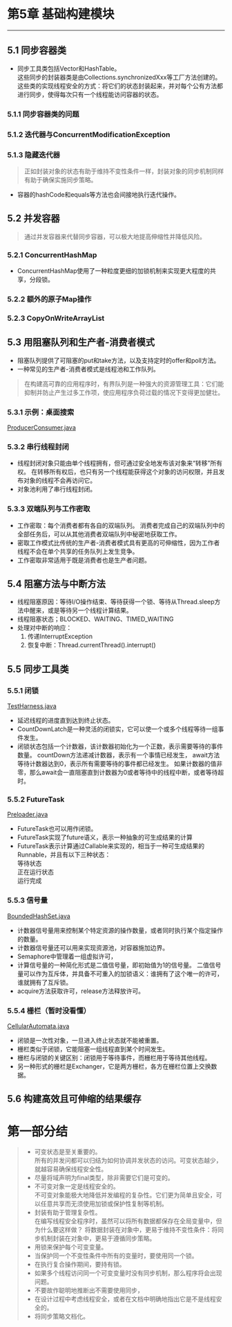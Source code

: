 # 第5章 基础构建模块
---
## 5.1 同步容器类
*   同步工具类包括Vector和HashTable。  
    这些同步的封装器类是由Collections.synchronizedXxx等工厂方法创建的。  
    这些类的实现线程安全的方式：将它们的状态封装起来，并对每个公有方法都进行同步，使得每次只有一个线程能访问容器的状态。
### 5.1.1 同步容器类的问题
### 5.1.2 迭代器与ConcurrentModificationException
### 5.1.3 隐藏迭代器
>正如封装对象的状态有助于维持不变性条件一样，封装对象的同步机制同样有助于确保实施同步策略。

* 容器的hashCode和equals等方法也会间接地执行迭代操作。
## 5.2 并发容器
>通过并发容器来代替同步容器，可以极大地提高伸缩性并降低风险。 
### 5.2.1 ConcurrentHashMap
* ConcurrentHashMap使用了一种粒度更细的加锁机制来实现更大程度的共享，分段锁。
### 5.2.2 额外的原子Map操作
### 5.2.3 CopyOnWriteArrayList

## 5.3 用阻塞队列和生产者-消费者模式
* 阻塞队列提供了可阻塞的put和take方法，以及支持定时的offer和poll方法。
* 一种常见的生产者-消费者模式是线程池和工作队列。
>在构建高可靠的应用程序时，有界队列是一种强大的资源管理工具：它们能抑制并防止产生过多工作项，使应用程序负荷过载的情况下变得更加健壮。
### 5.3.1 示例：桌面搜索
[ProducerConsumer.java](<https://github.com/BenYu2021/JavaConcurrencyInPracticeReadingNotes/blob/main/src/main/java/ch05/ProducerConsumer.java>)
### 5.3.2 串行线程封闭
* 线程封闭对象只能由单个线程拥有，但可通过安全地发布该对象来“转移”所有权。
在转移所有权后，也只有另一个线程能获得这个对象的访问权限，并且发布对象的线程不会再访问它。
* 对象池利用了串行线程封闭。
### 5.3.3 双端队列与工作密取
*  工作密取：每个消费者都有各自的双端队列。
消费者完成自己的双端队列中的全部任务后，可以从其他消费者双端队列中秘密地获取工作。
* 密取工作模式比传统的生产者-消费者模式具有更高的可伸缩性，因为工作者线程不会在单个共享的任务队列上发生竞争。
* 工作密取非常适用于既是消费者也是生产者问题。 
## 5.4 阻塞方法与中断方法
* 线程阻塞原因：等待I/O操作结束、等待获得一个锁、等待从Thread.sleep方法中醒来，或是等待另一个线程计算结果。
* 线程阻塞状态；BLOCKED、WAITING、TIMED_WAITING
* 处理对中断的响应：  
    1. 传递InterruptException  
    2. 恢复中断：Thread.currentThread().interrupt()
    

## 5.5 同步工具类
### 5.5.1 闭锁
[TestHarness.java](<https://github.com/BenYu2021/JavaConcurrencyInPracticeReadingNotes/blob/main/src/main/java/ch05/TestHarness.java>)

* 延迟线程的进度直到达到终止状态。
* CountDownLatch是一种灵活的闭锁实，它可以使一个或多个线程等待一组事件发生。
* 闭锁状态包括一个计数器，该计数器初始化为一个正数，表示需要等待的事件数量。
countDown方法递减计数器，表示有一个事情已经发生，
await方法等待计数器达到0，表示所有需要等待的事件都已经发生。
如果计数器的值非零，那么await会一直阻塞直到计数器为0或者等待中的线程中断，或者等待超时。


### 5.5.2 FutureTask
[Preloader.java](<https://github.com/BenYu2021/JavaConcurrencyInPracticeReadingNotes/blob/main/src/main/java/ch05/Preloader.java>)
* FutureTask也可以用作闭锁。
* FutureTask实现了future语义，表示一种抽象的可生成结果的计算
* FutureTask表示计算通过Callable来实现的，相当于一种可生成结果的Runnable，并且有以下三种状态：  
    等待状态  
    正在运行状态  
    运行完成
### 5.5.3 信号量
[BoundedHashSet.java](<https://github.com/BenYu2021/JavaConcurrencyInPracticeReadingNotes/blob/main/src/main/java/ch05/BoundedHashSet.java>)
* 计数器信号量用来控制某个特定资源的操作数量，或者同时执行某个指定操作的数量。
* 计数器信号量还可以用来实现资源池，对容器施加边界。
* Semaphore中管理着一组虚拟许可，
* 计算信号量的一种简化形式是二值信号量，即初始值为1的信号量。
二值信号量可以作为互斥体，并具备不可重入的加锁语义：谁拥有了这个唯一的许可，谁就拥有了互斥锁。
* acquire方法获取许可，release方法释放许可。

### 5.5.4 栅栏（暂时没看懂）
[CellularAutomata.java](<https://github.com/BenYu2021/JavaConcurrencyInPracticeReadingNotes/blob/main/src/main/java/ch05/CellularAutomata.java>)
* 闭锁是一次性对象，一旦进入终止状态就不能被重置。
* 栅栏类似于闭锁，它能阻塞一组线程直到某个时间发生。
* 栅栏与闭锁的关键区别：闭锁用于等待事件，而栅栏用于等待其他线程。
* 另一种形式的栅栏是Exchanger，它是两方栅栏，各方在栅栏位置上交换数据。

## 5.6 构建高效且可伸缩的结果缓存


# 第一部分结
>* 可变状态是至关重要的。  
>   所有的并发问都可以归结为如何协调并发状态的访问。可变状态越少，就越容易确保线程安全性。
>* 尽量将域声明为final类型，除非需要它们是可变的。
>* 不可变对象一定是线程安全的。  
>   不可变对象能极大地降低并发编程的复杂性。它们更为简单且安全，可以任意共享而无须使用加锁或保护性复制等机制。
>* 封装有助于管理复杂性。  
>   在编写线程安全程序时，虽然可以将所有数据都保存在全局变量中，但为什么要这样做？
>将数据封装在对象中，更易于维持不变性条件：将同步机制封装在对象中，更易于遵循同步策略。
>* 用锁来保护每个可变变量。
>* 当保护同一个不变性条件中所有的变量时，要使用同一个锁。
>* 在执行复合操作期间，要持有锁。
>* 如果多个线程访问同一个可变变量时没有同步机制，那么程序将会出现问题。
>* 不要故作聪明地推断出不需要使用同步，
>* 在设计过程中考虑线程安全，或者在文档中明确地指出它是不是线程安全的。
> * 将同步策略文档化。